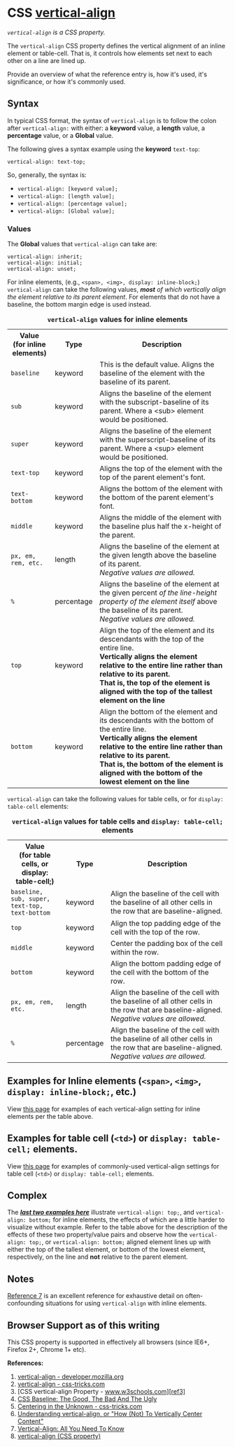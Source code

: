 # CSS [vertical-align](https://developer.mozilla.org/en-US/docs/Web/CSS/vertical-align)

*`vertical-align` is a CSS property.*

The `vertical-align` CSS property defines the vertical alignment of an inline element or table-cell. That is, it controls how elements set next to each other on a line are lined up.

Provide an overview of what the reference entry is, how it's used, it's significance, or how it's commonly used.

## Syntax

In typical CSS format, the syntax of `vertical-align` is to follow the colon after `vertical-align:` with either: a **keyword** value, a **length** value, a **percentage** value, or a **Global** value.

The following gives a syntax example using the **keyword** `text-top`:

`vertical-align: text-top;`

So, generally, the syntax is:

* `vertical-align: [keyword value];`  
* `vertical-align: [length value];`  
* `vertical-align: [percentage value];`  
* `vertical-align: [Global value];`  

### Values

The **Global** values that `vertical-align` can take are:

`vertical-align: inherit;`  
`vertical-align: initial;`  
`vertical-align: unset;`  

For inline elements, (e.g., `<span>, <img>, display: inline-block;`) `vertical-align` can take the following values, *__most__ of which vertically align the element relative to its parent element*. For elements that do not have a baseline, the bottom margin edge is used instead.
<table>
    <caption><strong><code>vertical-align</code> values for inline elements</strong></caption>
    <tr>
        <th width="20%">Value<br>(for inline elements)</th>
        <th>Type</th>
        <th>Description</th>
    </tr>
    <tr>
        <td><code>baseline</code></td>
        <td>keyword</td>
        <td>This is the default value. Aligns the baseline of the element with the baseline of its parent.</td>
    </tr>
    <tr>
        <td><code>sub</code></td>
        <td>keyword</td>
        <td>Aligns the baseline of the element with the subscript-baseline of its parent. Where a &lt;sub> element would be positioned.</td>
    </tr>
    <tr>
        <td><code>super</code></td>
        <td>keyword</td>
        <td>Aligns the baseline of the element with the superscript-baseline of its parent. Where a &lt;sup> element would be positioned.</td>
    </tr>
    <tr>
        <td><code>text-top</code></td>
        <td>keyword</td>
        <td>Aligns the top of the element with the top of the parent element's font.</td>
    </tr>
    <tr>
        <td><code>text-bottom</code></td>
        <td>keyword</td>
        <td>Aligns the bottom of the element with the bottom of the parent element's font.</td>
    </tr>
    <tr>
        <td><code>middle</code></td>
        <td>keyword</td>
        <td>Aligns the middle of the element with the baseline plus half the x-height of the parent.</td>
    </tr>
    <tr>
        <td><code>px, em, rem, etc.</code></td>
        <td>length</td>
        <td>Aligns the baseline of the element at the given length above the baseline of its parent.<br><em>Negative values are allowed.</em></td>
    </tr>
    <tr>
        <td><code>%</code></td>
        <td>percentage</td>
        <td>Aligns the baseline of the element at the given percent <em>of the line-height property of the element itself</em> above the baseline of its parent.<br><em>Negative values are allowed.</em></td>
    </tr>
    <tr>
        <td><code>top</code></td>
        <td>keyword</td>
        <td>Align the top of the element and its descendants with the top of the entire line.<br><strong>Vertically aligns the element relative to the entire line rather than relative to its parent.<br>
        That is, the top of the element is aligned with the top of the tallest element on the line</strong></td>
    </tr>
    <tr>
        <td><code>bottom</code></td>
        <td>keyword</td>
        <td>Align the bottom of the element and its descendants with the bottom of the entire line.<br><strong>Vertically aligns the element relative to the entire line rather than relative to its parent.<br>
        That is, the bottom of the element is aligned with the bottom of the lowest element on the line</strong></td>
    </tr>
</table>

`vertical-align` can take the following values for table cells, or for `display: table-cell` elements:

<table>
    <caption><strong><code>vertical-align</code> values for table cells and <code>display: table-cell;</code> elements</strong></caption>
    <tr>
        <th width="25%">Value<br>(for table cells, or display: table-cell;)</th>
        <th>Type</th>
        <th>Description</th>
    </tr>
    <tr>
        <td><code>baseline, sub, super, text-top, text-bottom</code></td>
        <td>keyword</td>
        <td>Align the baseline of the cell with the baseline of all other cells in the row that are baseline-aligned.
        </td>
    </tr>
    <tr>
        <td><code>top</code></td>
        <td>keyword</td>
        <td>Align the top padding edge of the cell with the top of the row.
        </td>
    </tr>
    <tr>
        <td><code>middle</code></td>
        <td>keyword</td>
        <td>Center the padding box of the cell within the row.
        </td>
    </tr>
    <tr>
        <td><code>bottom</code></td>
        <td>keyword</td>
        <td>Align the bottom padding edge of the cell with the bottom of the row.
        </td>
    </tr>
    <tr>
        <td><code>px, em, rem, etc.</code></td>
        <td>length</td>
        <td>Align the baseline of the cell with the baseline of all other cells in the row that are baseline-aligned.
        <br><em>Negative values are allowed.</em></td>
    </tr>
    <tr>
        <td><code>%</code></td>
        <td>percentage</td>
        <td>Align the baseline of the cell with the baseline of all other cells in the row that are baseline-aligned.
        <br><em>Negative values are allowed.</em></td>
    </tr>
</table>

## Examples for Inline elements (`<span>`, `<img>`, `display: inline-block;`, etc.)

View [this page](vertical-align_inline-elements_examples.html) for examples of each vertical-align setting for inline elements per the table above.

## Examples for table cell (`<td>`) or `display: table-cell;` elements.

View [this page](vertical-align_table-cells_commonly-used-values_examples.html) for examples of commonly-used vertical-align settings for table cell (`<td>`) or `display: table-cell;` elements.

## Complex

The [_**last two examples here**_](vertical-align_inline-elements_examples.html) illustrate `vertical-align: top;`, and `vertical-align: bottom;` for inline elements, the effects of which are a little harder to visualize without example. Refer to the table above for the description of the effects of these two property/value pairs and observe how the `vertical-align: top;`, or `vertical-align: bottom;` aligned element lines up with either the top of the tallest element, or bottom of the lowest element, respectively, on the line and **not** relative to the parent element.

## Notes

[Reference 7]() is an excellent reference for exhaustive detail on often-confounding situations for using `vertical-align` with inline elements.

## Browser Support as of this writing

This CSS property is supported in effectively all browsers (since IE6+, Firefox 2+, Chrome 1+ etc).

**References:**

1. [vertical-align - developer.mozilla.org][ref1]  
2. [vertical-align - css-tricks.com][ref2]  
3. [CSS vertical-align Property - www.w3schools.com][ref3]  
4. [CSS Baseline: The Good, The Bad And The Ugly][ref4]  
5. [Centering in the Unknown - css-tricks.com][ref5]  
6. [Understanding vertical-align, or "How (Not) To Vertically Center Content"][ref6]  
7. [Vertical-Align: All You Need To Know][ref7]  
8. [vertical-align (CSS property)][ref8]  

[ref1]:https://developer.mozilla.org/en-US/docs/Web/CSS/vertical-align
[ref2]:https://css-tricks.com/almanac/properties/v/vertical-align/
[ref3]:http://www.w3schools.com/cssref/pr_pos_vertical-align.asp
[ref4]:https://www.smashingmagazine.com/2012/12/css-baseline-the-good-the-bad-and-the-ugly/
[ref5]:https://css-tricks.com/centering-in-the-unknown/
[ref6]:http://phrogz.net/css/vertical-align/
[ref7]:http://christopheraue.net/2014/03/05/vertical-align/
[ref8]:https://www.sitepoint.com/web-foundations/vertical-align-css-property/


